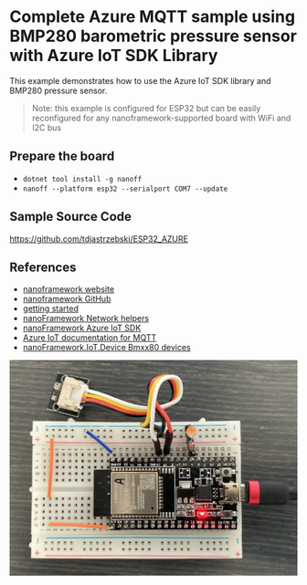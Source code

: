 ﻿# Complete Azure MQTT sample using BMP280 barometric pressure sensor with Azure IoT SDK Library

This example demonstrates how to use the Azure IoT SDK library and BMP280 pressure sensor.
> Note: this example is configured for ESP32 but can be easily reconfigured for any nanoframework-supported board with WiFi and I2C bus

## Prepare the board
* `dotnet tool install -g nanoff`
* `nanoff --platform esp32 --serialport COM7 --update`

## Sample Source Code
https://github.com/tdjastrzebski/ESP32_AZURE

## References
* [nanoframework website](https://www.nanoframework.net)
* [nanoframework GitHub](https://github.com/nanoframework)
* [getting started](https://docs.nanoframework.net/content/getting-started-guides/getting-started-managed.html)
* [nanoFramework Network helpers](https://github.com/nanoframework/System.Device.Wifi)
* [nanoFramework Azure IoT SDK](https://github.com/nanoframework/nanoFramework.Azure.Devices)
* [Azure IoT documentation for MQTT](https://docs.microsoft.com/en-us/azure/iot-hub/iot-hub-mqtt-support)
* [nanoFramework.IoT.Device Bmxx80 devices](https://github.com/nanoframework/nanoFramework.IoT.Device/tree/develop/devices/Bmxx80)

![](image.jpg)